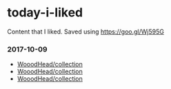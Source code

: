 
# today-i-liked 
Content that I liked. Saved using https://goo.gl/Wj595G 

### 2017-10-09 
- [WooodHead/collection](https://github.com/WooodHead/collection) 
- [WooodHead/collection](https://github.com/WooodHead/collection) 
- [WooodHead/collection](https://github.com/WooodHead/collection) 
